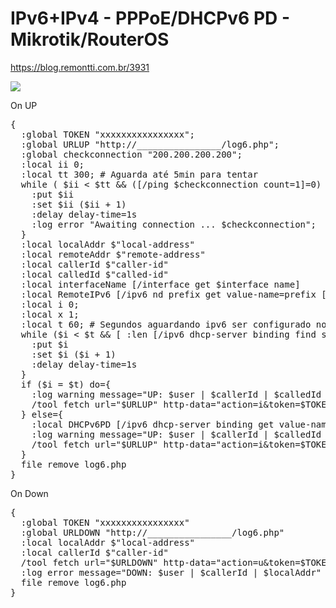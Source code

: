 # IPv6+IPv4 - PPPoE/DHCPv6 PD - Mikrotik/RouterOS

https://blog.remontti.com.br/3931

<img src="https://blog.remontti.com.br/wp-content/uploads/2020/01/logs_ipv6_remontti.png">

On UP
<pre>{
  :global TOKEN "xxxxxxxxxxxxxxxx";
  :global URLUP "http://________________/log6.php";
  :global checkconnection "200.200.200.200";
  :local ii 0;
  :local tt 300; # Aguarda até 5min para tentar 
  while ( $ii < $tt && ([/ping $checkconnection count=1]=0) ) do={
    :put $ii
    :set $ii ($ii + 1)
    :delay delay-time=1s
    :log error "Awaiting connection ... $checkconnection";
  }
  :local localAddr $"local-address"
  :local remoteAddr $"remote-address"
  :local callerId $"caller-id"
  :local calledId $"called-id"
  :local interfaceName [/interface get $interface name]
  :local RemoteIPv6 [/ipv6 nd prefix get value-name=prefix [find interface=$interfaceName]]
  :local i 0;
  :local x 1;  
  :local t 60; # Segundos aguardando ipv6 ser configurado no cliente
  while ($i < $t && [ :len [/ipv6 dhcp-server binding find server=$interfaceName] ] < $x) do={
    :put $i
    :set $i ($i + 1)
    :delay delay-time=1s
  }
  if ($i = $t) do={
    :log warning message="UP: $user | $callerId | $calledId | $remoteAddr | $localAddr | $RemoteIPv6 | NULL"
    /tool fetch url="$URLUP" http-data="action=i&token=$TOKEN&user=$user&mac=$callerId&nas=$localAddr&service=$calledId&ipv4=$remoteAddr&remoteipv6=$RemoteIPv6" http-method=post
  } else={
    :local DHCPv6PD [/ipv6 dhcp-server binding get value-name=address [find server=$interfaceName]]
    :log warning message="UP: $user | $callerId | $calledId | $remoteAddr | $localAddr | $RemoteIPv6 | $DHCPv6PD"
    /tool fetch url="$URLUP" http-data="action=i&token=$TOKEN&user=$user&mac=$callerId&nas=$localAddr&service=$calledId&ipv4=$remoteAddr&remoteipv6=$RemoteIPv6&dhcpv6pd=$DHCPv6PD" http-method=post
  }
  file remove log6.php
}</pre>

On Down
<pre>{
  :global TOKEN "xxxxxxxxxxxxxxxx"
  :global URLDOWN "http://________________/log6.php"
  :local localAddr $"local-address"
  :local callerId $"caller-id"
  /tool fetch url="$URLDOWN" http-data="action=u&token=$TOKEN&user=$user&mac=$callerId&nas=$localAddr" http-method=post
  :log error message="DOWN: $user | $callerId | $localAddr"
  file remove log6.php
}</pre>

